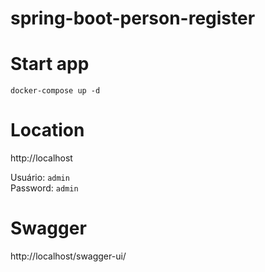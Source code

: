 # spring-boot-person-register

# Start app
`docker-compose up -d`

# Location
http://localhost

Usuário: `admin`  
Password: `admin`

# Swagger
http://localhost/swagger-ui/
